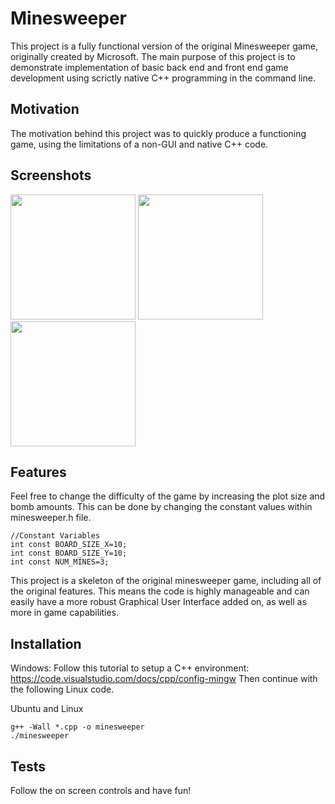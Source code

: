 # Minesweeper
This project is a fully functional version of the original Minesweeper game, originally created by Microsoft. The main purpose of this project is to demonstrate implementation of basic back end and front end game development using scrictly native C++ programming in the command line.

## Motivation
The motivation behind this project was to quickly produce a functioning game, using the limitations of a non-GUI and native C++ code.

## Screenshots
<img src="https://github.com/carsonmagee/ProjectPortfolio/assets/24598567/e73c831f-b1c2-499e-8b65-d244460ed4fd" width="200" />
<img src="https://github.com/carsonmagee/ProjectPortfolio/assets/24598567/f01374b8-9584-46e1-a616-edb91ff86b50" width="200" />
<img src="https://github.com/carsonmagee/ProjectPortfolio/assets/24598567/c6470014-0077-4a2a-9248-572c8f765569" width="200" />

## Features
Feel free to change the difficulty of the game by increasing the plot size and bomb amounts. This can be done by changing the constant values within minesweeper.h file.
```
//Constant Variables
int const BOARD_SIZE_X=10;
int const BOARD_SIZE_Y=10;
int const NUM_MINES=3;
```

This project is a skeleton of the original minesweeper game, including all of the original features. This means the code is highly manageable and can easily have a more robust Graphical User Interface added on, as well as more in game capabilities.

## Installation
Windows:
Follow this tutorial to setup a C++ environment: https://code.visualstudio.com/docs/cpp/config-mingw
Then continue with the following Linux code.

Ubuntu and Linux
```
g++ -Wall *.cpp -o minesweeper
./minesweeper
```

## Tests
Follow the on screen controls and have fun!
